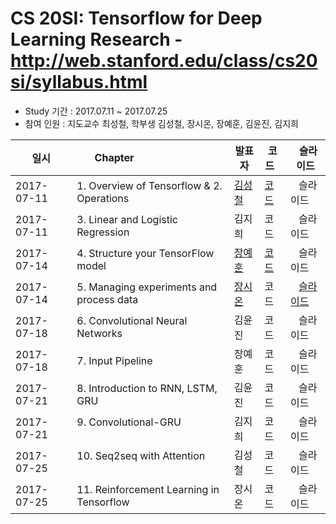 # CS 20SI: Tensorflow for Deep Learning Research - http://web.stanford.edu/class/cs20si/syllabus.html

- Study 기간 : 2017.07.11 ~ 2017.07.25
- 참여 인원 : 지도교수 최성철, 학부생 김성철, 장시온, 장예훈, 김윤진, 김지희



|     일시     | Chapter                                            |발표자  | 코드   |    슬라이드  |
|--------------|----------------------------------------------------|-------|--------|-------------|
|2017-07-11    | 1. Overview of Tensorflow & 2. Operations          |[김성철](https://github.com/SeongCheol-Kim)  | [코드](https://github.com/SeongCheol-Kim/lab_study_group/blob/master/2017/CS_20SI/code/1.%20Overview%20of%20Tensorflow%20%26%202.%20Operations.ipynb)   |   슬라이드   |
|2017-07-11    | 3. Linear and Logistic Regression                  |김지희  | 코드   |   슬라이드   |
|2017-07-14    | 4. Structure your TensorFlow model                 |[장예훈](https://github.com/YeHoonJang)  | [코드](https://github.com/YeHoonJang/lab_study_group/blob/master/2017/CS_20SI/code/lec4_word2vec_visualization.ipynb)   |   슬라이드   |
|2017-07-14    | 5. Managing experiments and process data           |[장시온](https://github.com/janguck)  | 코드   |   [슬라이드](https://github.com/janguck/ppt_collection/blob/master/CS20SI_lec5.pptx)  |
|2017-07-18    | 6. Convolutional Neural Networks                   |김윤진  | 코드   |   슬라이드   |
|2017-07-18    | 7. Input Pipeline                                  |장예훈  | 코드   |   슬라이드   |
|2017-07-21    | 8. Introduction to RNN, LSTM, GRU                  |김윤진  | 코드   |   슬라이드   |
|2017-07-21    | 9. Convolutional-GRU                               |김지희  | 코드   |   슬라이드   |
|2017-07-25    | 10. Seq2seq with Attention                         |김성철  | 코드   |   슬라이드   |
|2017-07-25    | 11. Reinforcement Learning in Tensorflow           |장시온  | 코드   |   슬라이드   |
